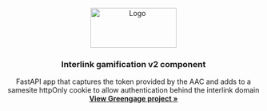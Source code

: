 <div id="top"></div>

<br />
<div align="center">
  <a href="https://github.com/greengage-project/frontend">
    <img src="images/logo.png" alt="Logo" width="172" height="80">
  </a>

  <h3 align="center">Interlink gamification v2 component</h3>

  <p align="center">
    FastAPI app that captures the token provided by the AAC and adds to a samesite httpOnly cookie to allow authentication behind the interlink domain
    <br />
    <a href="https://greengage-project.eu/"><strong>View Greengage project »</strong></a>
    <br />
    <br />
    <!-- 
        <img src="https://github.com/interlink-project/backend-auth/actions/workflows/build-and-publish-docker.yml/badge.svg" alt="Docker build and publish status"></img>
    <br />
    <a href="https://github.com/interlink-project/backend-auth/issues">Report Bug</a>
    ·
    <a href="https://github.com/interlink-project/backend-auth/issues">Request Feature</a>
    -->
  </p>
</div>
